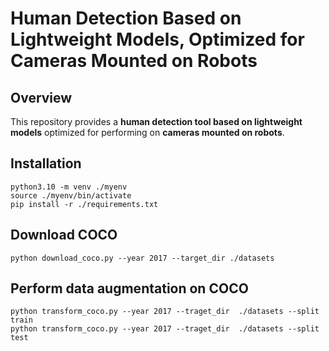 # Human Detection Based on Lightweight Models, Optimized for Cameras Mounted on Robots

## Overview

This repository provides a **human detection tool based on lightweight models** optimized for performing on **cameras mounted on robots**. 

## Installation

```
python3.10 -m venv ./myenv
source ./myenv/bin/activate
pip install -r ./requirements.txt
```

## Download COCO

```
python download_coco.py --year 2017 --target_dir ./datasets
```

## Perform data augmentation on COCO

```
python transform_coco.py --year 2017 --traget_dir  ./datasets --split train 
python transform_coco.py --year 2017 --traget_dir  ./datasets --split test 
```
